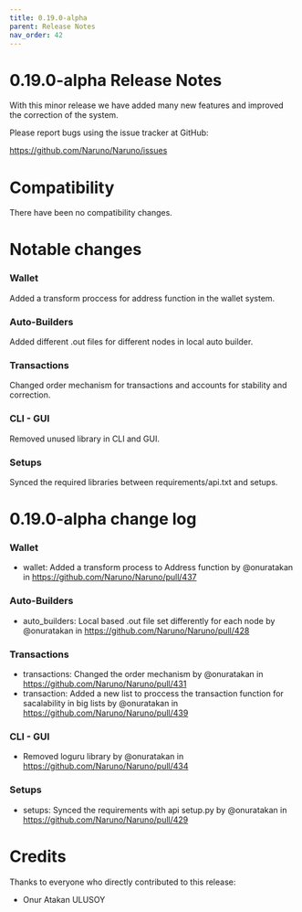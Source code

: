 ```yaml
---
title: 0.19.0-alpha
parent: Release Notes
nav_order: 42
---
```


# 0.19.0-alpha Release Notes

With this minor release we have added many new features and improved the correction of the system.

Please report bugs using the issue tracker at GitHub:

<https://github.com/Naruno/Naruno/issues>

# Compatibility

There have been no compatibility changes.

# Notable changes

### Wallet

Added a transform proccess for address function in the wallet system.

### Auto-Builders

Added different .out files for different nodes in local auto builder.

### Transactions

Changed order mechanism for transactions and accounts for stability and correction.

### CLI - GUI

Removed unused library in CLI and GUI.

### Setups

Synced the required libraries between requirements/api.txt and setups.

# 0.19.0-alpha change log

### Wallet

- wallet: Added a transform process to Address function by @onuratakan in https://github.com/Naruno/Naruno/pull/437

### Auto-Builders

- auto_builders: Local based .out file set differently for each node by @onuratakan in https://github.com/Naruno/Naruno/pull/428

### Transactions

- transactions: Changed the order mechanism by @onuratakan in https://github.com/Naruno/Naruno/pull/431
- transaction: Added a new list to proccess the transaction function for sacalability in big lists by @onuratakan in https://github.com/Naruno/Naruno/pull/439

### CLI - GUI

- Removed loguru library by @onuratakan in https://github.com/Naruno/Naruno/pull/434

### Setups

- setups: Synced the requirements with api setup.py by @onuratakan in https://github.com/Naruno/Naruno/pull/429

# Credits

Thanks to everyone who directly contributed to this release:

- Onur Atakan ULUSOY

